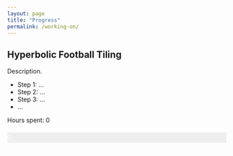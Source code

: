 ```yaml
---
layout: page
title: "Progress"
permalink: /working-on/
---
```


<style>
.progress-bar {
  width: 100%;
  background-color: #eee;
  margin: 20px 0;
}

.progress {
  background-color: #4CAF50;
  height: 24px;
  line-height: 24px;
  color: white;
  text-align: center;
}
</style>


<h2>Hyperbolic Football Tiling</h2>
<p>Description.</p>
<ul>
  <li>Step 1: ...</li>
  <li>Step 2: ...</li>
  <li>Step 3: ...</li>
  <li> ...</li>
</ul>
<p>Hours spent: 0</p>


<div class="progress-bar">
  <div class="progress" style="width: 0%;">0%</div>
</div>

<!-- <h2>Project 2</h2>
<p>Description of Project 2...</p>
<ul>
  <li>Step 1: Completed</li>
  <li>Step 2: Completed</li>
  <li>Step 3: In Progress</li>
</ul>
<div class="progress-bar">
  <div class="progress" style="width: 80%;">80%</div>
</div> -->
